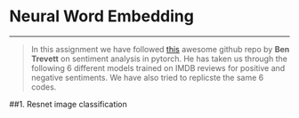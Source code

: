 
# Neural Word Embedding
-------------------------------------------

>In this assignment we have followed [this](https://github.com/bentrevett/pytorch-sentiment-analysis) awesome github repo by <b>Ben Trevett</b> on sentiment analysis in pytorch.
He has taken us through the following 6 different models trained on IMDB reviews for positive and negative sentiments. We have also tried to replicste the same 6 codes.

##1. Resnet image classification
